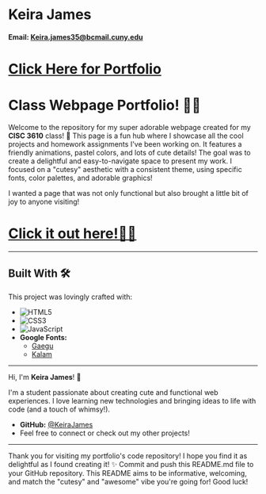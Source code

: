 

# Keira James 
#### Email: Keira.james35@bcmail.cuny.edu
# [Click Here for Portfolio](https://keirajames.github.io)

# Class Webpage Portfolio! 🐷✨

Welcome to the repository for my super adorable webpage created for my **CISC 3610** class! 💖 This page is a fun hub where I showcase all the cool projects and homework assignments I've been working on. It features a friendly animations, pastel colors, and lots of cute details! The goal was to create a delightful and easy-to-navigate space to present my work. I focused on a "cutesy" aesthetic with a consistent theme, using specific fonts, color palettes, and adorable  graphics!

I wanted a page that was not only functional but also brought a little bit of joy to anyone visiting!

# [Click it out here!🐷✨](https://keirajames.github.io)
---

## Built With 🛠️

This project was lovingly crafted with:

*   ![HTML5](https://img.shields.io/badge/HTML5-E34F26?style=for-the-badge&logo=html5&logoColor=white)
*   ![CSS3](https://img.shields.io/badge/CSS3-1572B6?style=for-the-badge&logo=css3&logoColor=white)
*   ![JavaScript](https://img.shields.io/badge/JavaScript-F7DF1E?style=for-the-badge&logo=javascript&logoColor=black) 
*   **Google Fonts:**
    *   [Gaegu](https://fonts.google.com/specimen/Gaegu)
    *   [Kalam](https://fonts.google.com/specimen/Kalam)

---

Hi, I'm **Keira James**! 👋

I'm a student passionate about creating cute and functional web experiences. I love learning new technologies and bringing ideas to life with code (and a touch of whimsy!).

*   **GitHub:** [@KeiraJames](https://github.com/KeiraJames) 
*   Feel free to connect or check out my other projects!

---

Thank you for visiting my portfolio's code repository! I hope you find it as delightful as I found creating it! ✨
Commit and push this README.md file to your GitHub repository.
This README aims to be informative, welcoming, and match the "cutesy" and "awesome" vibe you're going for! Good luck!
